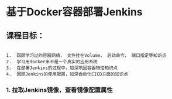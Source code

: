 
基于Docker容器部署Jenkins
========================


课程目标：
--------------------
```

1.  回顾学习过的容器网络， 文件挂在Volume， 启动命令， 端口指定等知识点
2.  学习用docker来不是一个真实的应用系统
3.  在部署Jenkins的过程中，加深巩固容器特性知识点
4.  回顾Jenkins的使用配置，加深自动化CICD方面的知识点

```


### 1. 拉取Jenkins镜像，查看镜像配置属性
```

```



 








